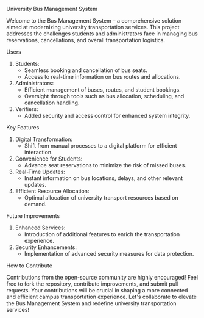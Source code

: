 
University Bus Management System

Welcome to the Bus Management System – a comprehensive solution aimed at modernizing university transportation services. This project addresses the challenges students and administrators face in managing bus reservations, cancellations, and overall transportation logistics.

Users

1. Students:
   - Seamless booking and cancellation of bus seats.
   - Access to real-time information on bus routes and allocations.
2. Administrators:
   - Efficient management of buses, routes, and student bookings.
   - Oversight through tools such as bus allocation, scheduling, and cancellation handling.
3. Verifiers:
   - Added security and access control for enhanced system integrity.


Key Features

1. Digital Transformation:
   - Shift from manual processes to a digital platform for efficient interaction.
2. Convenience for Students:
   - Advance seat reservations to minimize the risk of missed buses.
3. Real-Time Updates:
   - Instant information on bus locations, delays, and other relevant updates.
4. Efficient Resource Allocation:
   - Optimal allocation of university transport resources based on demand.

Future Improvements

1. Enhanced Services:
   - Introduction of additional features to enrich the transportation experience.
2. Security Enhancements:
   - Implementation of advanced security measures for data protection.

How to Contribute

Contributions from the open-source community are highly encouraged! Feel free to fork the repository, contribute improvements, and submit pull requests. Your contributions will be crucial in shaping a more connected and efficient campus transportation experience.
Let's collaborate to elevate the Bus Management System and redefine university transportation services!


